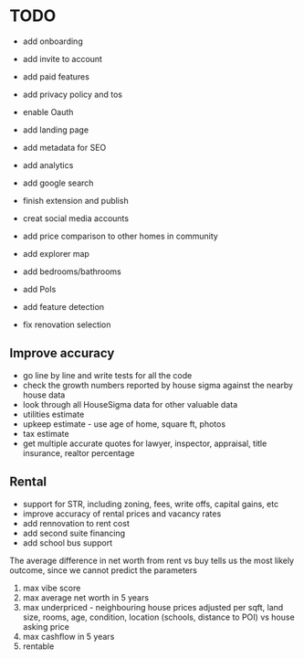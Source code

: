 # TODO

- add onboarding
- add invite to account
- add paid features
- add privacy policy and tos
- enable Oauth
- add landing page
- add metadata for SEO
- add analytics
- add google search
- finish extension and publish
- creat social media accounts

- add price comparison to other homes in community
- add explorer map
- add bedrooms/bathrooms
- add PoIs
- add feature detection
- fix renovation selection

## Improve accuracy

- go line by line and write tests for all the code
- check the growth numbers reported by house sigma against the nearby house data
- look through all HouseSigma data for other valuable data
- utilities estimate
- upkeep estimate - use age of home, square ft, photos
- tax estimate
- get multiple accurate quotes for lawyer, inspector, appraisal, title insurance, realtor percentage

## Rental

- support for STR, including zoning, fees, write offs, capital gains, etc
- improve accuracy of rental prices and vacancy rates
- add rennovation to rent cost
- add second suite financing
- add school bus support

The average difference in net worth from rent vs buy tells us the most likely
outcome, since we cannot predict the parameters

1. max vibe score
2. max average net worth in 5 years
3. max underpriced - neighbouring house prices adjusted per sqft, land size, rooms, age, condition, location (schools, distance to POI) vs house asking price
4. max cashflow in 5 years
5. rentable
